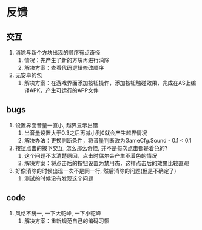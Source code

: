 # 反馈

## 交互

1. 消除与新个方块出现的顺序有点奇怪
   1. 情况：先产生了新的方块再进行消除
   2. 解决方案：查看代码逻辑修改顺序
2. 无安卓的包
   1. 解决方案：在游戏界面添加按钮操作，添加按钮触碰效果，完成在AS上编译APK，产生可运行的APP文件

## bugs

1. 设置界面音量一直小, 越界显示出错
   1. 当音量设置大于0.3之后再减小到0就会产生越界情况
   2. 解决办法：更换判断条件，将音量判断改为GameCfg.Sound - 0.1 < 0.1
2. 按钮点击的按下交互, 怎么那么奇怪, 并不是每次点击都是着色的?
   1. 这个问题不太清楚原因，点击时偶尔会产生不着色的情况
   2. 解决方案：将点击后的按钮设置为禁用态，这样点击后的效果比较直观
3. 好像消除的时候出现一次不是同一行, 然后消除的问题(但是不确定了)
   1. 测试的时候没有发现这个问题

## code

1. 风格不统一, 一下大驼峰, 一下小驼峰
   1. 解决方案：重新规范自己的编码习惯

